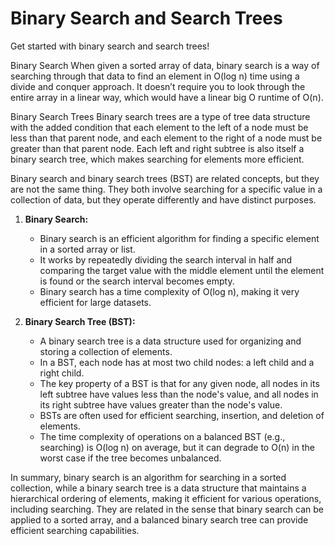 # Binary Search and Search Trees

Get started with binary search and search trees!

Binary Search
When given a sorted array of data, binary search is a way of searching through that data to find an element in O(log n) time using a divide and conquer approach. It doesn’t require you to look through the entire array in a linear way, which would have a linear big O runtime of O(n).

Binary Search Trees
Binary search trees are a type of tree data structure with the added condition that each element to the left of a node must be less than that parent node, and each element to the right of a node must be greater than that parent node. Each left and right subtree is also itself a binary search tree, which makes searching for elements more efficient.

Binary search and binary search trees (BST) are related concepts, but they are not the same thing. They both involve searching for a specific value in a collection of data, but they operate differently and have distinct purposes.

1. **Binary Search:**
   - Binary search is an efficient algorithm for finding a specific element in a sorted array or list.
   - It works by repeatedly dividing the search interval in half and comparing the target value with the middle element until the element is found or the search interval becomes empty.
   - Binary search has a time complexity of O(log n), making it very efficient for large datasets.

2. **Binary Search Tree (BST):**
   - A binary search tree is a data structure used for organizing and storing a collection of elements.
   - In a BST, each node has at most two child nodes: a left child and a right child.
   - The key property of a BST is that for any given node, all nodes in its left subtree have values less than the node's value, and all nodes in its right subtree have values greater than the node's value.
   - BSTs are often used for efficient searching, insertion, and deletion of elements.
   - The time complexity of operations on a balanced BST (e.g., searching) is O(log n) on average, but it can degrade to O(n) in the worst case if the tree becomes unbalanced.

In summary, binary search is an algorithm for searching in a sorted collection, while a binary search tree is a data structure that maintains a hierarchical ordering of elements, making it efficient for various operations, including searching. They are related in the sense that binary search can be applied to a sorted array, and a balanced binary search tree can provide efficient searching capabilities.

